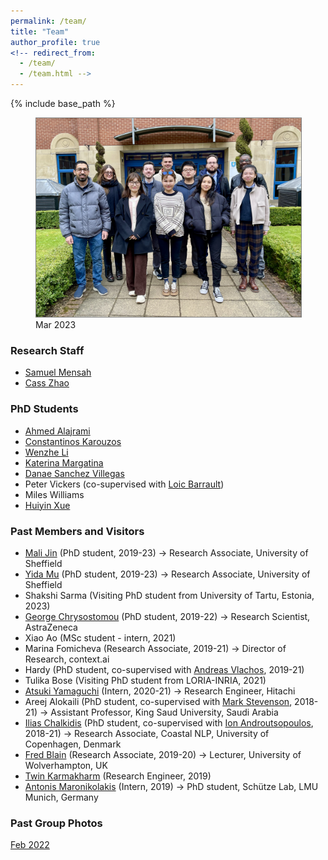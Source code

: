 ```yaml
---
permalink: /team/
title: "Team"
author_profile: true
<!-- redirect_from: 
  - /team/
  - /team.html -->
---
```


{% include base_path %}

 
<figure>
  <img style="border:1px solid gray;" src="../files/IMG_2488.jpg" alt="Team" width="500"/>
  <figcaption>Mar 2023</figcaption>
</figure>



### Research Staff

* [Samuel Mensah](https://scholar.google.com/citations?user=tqChiOoAAAAJ&hl) 
* [Cass Zhao](https://www.sheffield.ac.uk/is/people/phd-researchers/cass-zhixue-zhao)


### PhD Students

* [Ahmed Alajrami](https://aajrami.github.io/)
* [Constantinos Karouzos](https://ckarouzos.github.io/)
* [Wenzhe Li](https://scholar.google.com/citations?user=ixVc4s8AAAAJ) 
* [Katerina Margatina](https://katerinamargatina.github.io/) 
* [Danae Sanchez Villegas](https://danaesavi.github.io/)
* Peter Vickers (co-supervised with [Loic Barrault](https://loicbarrault.github.io/))
* Miles Williams
* [Huiyin Xue](https://twitter.com/HuiyinXue)




<!-- ### Interns -->



### Past Members and Visitors

* [Mali Jin](https://scholar.google.com/citations?user=Br8h1WIAAAAJ) (PhD student, 2019-23) -> Research Associate, University of Sheffield
* [Yida Mu](https://www.sheffield.ac.uk/dcs/people/research-staff/yida-mu-0) (PhD student, 2019-23) -> Research Associate, University of Sheffield
* Shakshi Sarma (Visiting PhD student from University of Tartu, Estonia, 2023)
* [George Chrysostomou](https://scholar.google.com/citations?user=t3eShIkAAAAJ&hl) (PhD student, 2019-22) -> Research Scientist, AstraZeneca
* Xiao Ao (MSc student - intern, 2021)
* Marina Fomicheva (Research Associate, 2019-21) -> Director of Research, context.ai
* Hardy (PhD student, co-supervised with [Andreas Vlachos](https://andreasvlachos.github.io/), 2019-21)
* Tulika Bose (Visiting PhD student from LORIA-INRIA, 2021)
* [Atsuki Yamaguchi](https://gucci-j.github.io/about/) (Intern, 2020-21) -> Research Engineer, Hitachi
* Areej Alokaili (PhD student, co-supervised with [Mark Stevenson](https://staffwww.dcs.shef.ac.uk/people/M.Stevenson/bio.html), 2018-21) -> Assistant Professor, King Saud University, Saudi Arabia
* [Ilias Chalkidis](https://iliaschalkidis.github.io/) (PhD student, co-supervised with [Ion Androutsopoulos](http://www2.aueb.gr/users/ion//), 2018-21) -> Research Associate, Coastal NLP, University of Copenhagen, Denmark
* [Fred Blain](https://fredblain.org/) (Research Associate, 2019-20) -> Lecturer, University of Wolverhampton, UK
* [Twin Karmakharm](https://www.twin.uk.com/) (Research Engineer, 2019)
* [Antonis Maronikolakis](https://antmarakis.github.io/)  (Intern, 2019) -> PhD student, Schütze Lab, LMU Munich, Germany

### Past Group Photos

[Feb 2022](../files/group_20220202.jpg)



